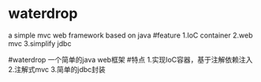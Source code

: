 # waterdrop
a simple mvc web framework based on java
#feature
1.IoC container
2.web mvc
3.simplify jdbc

#waterdrop
一个简单的java web框架
#特点
1.实现IoC容器，基于注解依赖注入
2.注解式mvc
3.简单的jdbc封装
